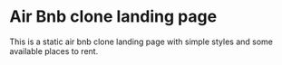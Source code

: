 # Air Bnb clone landing page

This is a static air bnb clone landing page with simple styles and some available places to rent.
